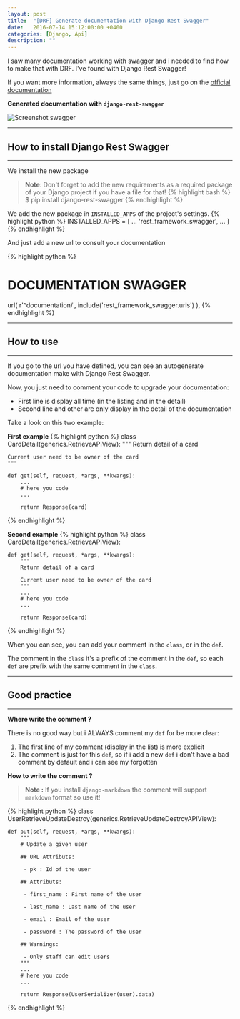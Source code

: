 ```yaml
---
layout: post
title:  "[DRF] Generate documentation with Django Rest Swagger"
date:   2016-07-14 15:12:00:00 +0400
categories: [Django, Api]
description: ""
---
```


I saw many documentation working with swagger and i needed to 
find how to make that with DRF. I've found with Django Rest Swagger!

If you want more information, always the same things, just go on the [official documentation](http://www.django-rest-framework.org/topics/documenting-your-api/#django-rest-swagger)

**Generated documentation with `django-rest-swagger`**

![Screenshot swagger](https://raw.githubusercontent.com/RignonNoel/RignonNoel.github.io/master/static/img/_posts/DRF-swagger.png?token=ALfs2MlO6pEpGh8gJe1Nq_80wA1pgcn-ks5XkSUfwA%3D%3D  "Screenshot swagger")

---

## How to install Django Rest Swagger ##

---

We install the new package

>**Note**: Don't forget to add the new requirements as a required 
> package of your Django project if you have a file for that!
{% highlight bash %}
$ pip install django-rest-swagger
{% endhighlight %}

We add the new package in `INSTALLED_APPS` of the project's settings.
{% highlight python %}
INSTALLED_APPS = [
    ...
    'rest_framework_swagger',
    ...
]
{% endhighlight %}

And just add a new url to consult your documentation

{% highlight python %}
# DOCUMENTATION SWAGGER
url(
    r'^documentation/',
    include('rest_framework_swagger.urls')
),
{% endhighlight %}

---

## How to use ##

---

If you go to the url you have defined, you can see an 
autogenerate documentation make with Django Rest Swagger.

Now, you just need to comment your code to upgrade your documentation:

* First line is display all time (in the listing and in the detail)
* Second line and other are only display in the detail of the documentation

Take a look on this two example:

**First example**
{% highlight python %}
class CardDetail(generics.RetrieveAPIView):
    """
    Return detail of a card

    Current user need to be owner of the card
    """

    def get(self, request, *args, **kwargs):
        ...
        # here you code
        ...
        
        return Response(card)
{% endhighlight %}

**Second example**
{% highlight python %}
class CardDetail(generics.RetrieveAPIView):

    def get(self, request, *args, **kwargs):
        """
        Return detail of a card
    
        Current user need to be owner of the card
        """
        ...
        # here you code
        ...
        
        return Response(card)
{% endhighlight %}

When you can see, you can add your comment in the `class`, or in the `def`.

The comment in the `class` it's a prefix of the comment in the `def`, so each `def` are prefix with the same comment in the `class`.

---

## Good practice ##

---

**Where write the comment ?**

There is no good way but i ALWAYS comment my `def` for be more clear:

 1. The first line of my comment (display in the list) is more explicit
 2. The comment is just for this `def`, so if i add a new `def` i don't have a bad comment by default and i can see my forgotten

**How to write the comment ?**

> **Note :** If you install `django-markdown` the comment will support 
> `markdown` format so use it!

{% highlight python %}
class UserRetrieveUpdateDestroy(generics.RetrieveUpdateDestroyAPIView):

    def put(self, request, *args, **kwargs):
        """
        # Update a given user

        ## URL Attributs:

         - pk : Id of the user

        ## Attributs:

         - first_name : First name of the user

         - last_name : Last name of the user

         - email : Email of the user

         - password : The password of the user

        ## Warnings:

         - Only staff can edit users
        """
        ...
        # here you code
        ...
        
        return Response(UserSerializer(user).data)
{% endhighlight %}
